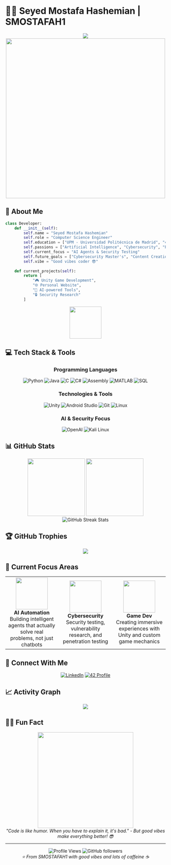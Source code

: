 # 👨‍💻 Seyed Mostafa Hashemian | SMOSTAFAH1

<div align="center">
  <img src="https://readme-typing-svg.herokuapp.com/?lines=Computer+Science+Engineer;AI+%26+Cybersecurity+Enthusiast;Process+Optimization+Developer;Future+Content+Creator;Good+Vibes+Coder+%F0%9F%98%8E&font=Fira%20Code&center=true&width=440&height=45&color=00FF87&vCenter=true&size=22&pause=1000" />
</div>

<div align="center">
  <img src="https://user-images.githubusercontent.com/74038190/225813708-98b745f2-7d22-48cf-9150-083f1b00d6c9.gif" width="500">
</div>

## 🚀 About Me

```python
class Developer:
    def __init__(self):
        self.name = "Seyed Mostafa Hashemian"
        self.role = "Computer Science Engineer"
        self.education = ["UPM - Universidad Politécnica de Madrid", "42 Madrid"]
        self.passions = ["Artificial Intelligence", "Cybersecurity", "Process Automation"]
        self.current_focus = "AI Agents & Security Testing"
        self.future_goals = ["Cybersecurity Master's", "Content Creation"]
        self.vibe = "Good vibes coder 😎"
    
    def current_projects(self):
        return [
            "🎮 Unity Game Development",
            "🌐 Personal Website",
            "🤖 AI-powered Tools",
            "🔒 Security Research"
        ]
```

<div align="center">
  <img src="https://user-images.githubusercontent.com/74038190/212284087-bbe7e430-757e-4901-90bf-4cd2ce3e1852.gif" width="100">
</div>

## 💻 Tech Stack & Tools

<div align="center">

### Programming Languages
![Python](https://img.shields.io/badge/Python-3776AB?style=for-the-badge&logo=python&logoColor=white)
![Java](https://img.shields.io/badge/Java-ED8B00?style=for-the-badge&logo=java&logoColor=white)
![C](https://img.shields.io/badge/C-00599C?style=for-the-badge&logo=c&logoColor=white)
![C#](https://img.shields.io/badge/C%23-239120?style=for-the-badge&logo=c-sharp&logoColor=white)
![Assembly](https://img.shields.io/badge/Assembly-525252?style=for-the-badge&logo=assemblyscript&logoColor=white)
![MATLAB](https://img.shields.io/badge/MATLAB-0076A8?style=for-the-badge&logo=mathworks&logoColor=white)
![SQL](https://img.shields.io/badge/SQL-336791?style=for-the-badge&logo=postgresql&logoColor=white)

### Technologies & Tools
![Unity](https://img.shields.io/badge/Unity-000000?style=for-the-badge&logo=unity&logoColor=white)
![Android Studio](https://img.shields.io/badge/Android%20Studio-3DDC84?style=for-the-badge&logo=android-studio&logoColor=white)
![Git](https://img.shields.io/badge/Git-F05032?style=for-the-badge&logo=git&logoColor=white)
![Linux](https://img.shields.io/badge/Linux-FCC624?style=for-the-badge&logo=linux&logoColor=black)

### AI & Security Focus
![OpenAI](https://img.shields.io/badge/OpenAI-412991?style=for-the-badge&logo=openai&logoColor=white)
![Kali Linux](https://img.shields.io/badge/Kali%20Linux-268BEE?style=for-the-badge&logo=kalilinux&logoColor=white)

</div>

## 📊 GitHub Stats

<div align="center">
  <img height="180em" src="https://github-readme-stats.vercel.app/api?username=SMOSTAFAH1&show_icons=true&theme=github_dark&include_all_commits=true&count_private=true&border_color=00FF87&title_color=00FF87&icon_color=00FF87"/>
  <img height="180em" src="https://github-readme-stats.vercel.app/api/top-langs/?username=SMOSTAFAH1&layout=compact&langs_count=8&theme=github_dark&border_color=00FF87&title_color=00FF87"/>
</div>

<div align="center">
  <img src="https://github-readme-streak-stats.herokuapp.com/?user=SMOSTAFAH1&theme=dark&background=0D1117&border=00FF87&stroke=00FF87&ring=00FF87&fire=FFD700&currStreakLabel=00FF87" alt="GitHub Streak Stats"/>
</div>

## 🏆 GitHub Trophies
<div align="center">
  <img src="https://github-profile-trophy.vercel.app/?username=SMOSTAFAH1&theme=darkhub&no-bg=true&no-frame=true&row=1&column=6&margin-w=15&margin-h=15&title=Stars,Followers,Commits,Repositories,MultipleLang,PullRequest" />
</div>

## 🎯 Current Focus Areas

<div align="center">
  <table>
    <tr>
      <td align="center" width="200">
        <img src="https://user-images.githubusercontent.com/74038190/212257454-16e3712e-945a-4ca2-b238-408ad0bf87e6.gif" width="100">
        <br><strong>AI Automation</strong>
        <br>Building intelligent agents that actually solve real problems, not just chatbots
      </td>
      <td align="center" width="200">
        <img src="https://user-images.githubusercontent.com/74038190/212257467-871d32b7-e401-42e8-a166-fcfd7baa4c6b.gif" width="100">
        <br><strong>Cybersecurity</strong>
        <br>Security testing, vulnerability research, and penetration testing
      </td>
      <td align="center" width="200">
        <img src="https://user-images.githubusercontent.com/74038190/212284158-e840e285-664b-44d7-b79b-e264b5e54825.gif" width="100">
        <br><strong>Game Dev</strong>
        <br>Creating immersive experiences with Unity and custom game mechanics
      </td>
    </tr>
  </table>
</div>

## 🔗 Connect With Me

<div align="center">

[![LinkedIn](https://img.shields.io/badge/LinkedIn-0077B5?style=for-the-badge&logo=linkedin&logoColor=white)](https://linkedin.com/in/smostafah)
[![42 Profile](https://img.shields.io/badge/42-000000?style=for-the-badge&logo=42&logoColor=white)](https://profile.intra.42.fr/users/shashemi)

</div>

## 📈 Activity Graph
<div align="center">
  <img src="https://github-readme-activity-graph.vercel.app/graph?username=SMOSTAFAH1&theme=github-compact&bg_color=0d1117&color=00ff87&line=00ff87&point=ffffff&area=true&hide_border=true" />
</div>

## 🐱‍💻 Fun Fact

<div align="center">
  <img src="https://user-images.githubusercontent.com/74038190/212749447-bfb7e725-6987-49d9-ae85-2015e3e7cc41.gif" width="300">
  <br>
  <em>"Code is like humor. When you have to explain it, it's bad." - But good vibes make everything better! 😎</em>
</div>

---

<div align="center">
  <img src="https://komarev.com/ghpvc/?username=SMOSTAFAH1&label=Profile%20Views&color=00ff87&style=flat" alt="Profile Views" />
  <img src="https://img.shields.io/github/followers/SMOSTAFAH1?label=Followers&style=social" alt="GitHub followers" />
</div>

<div align="center">
  <i>⭐️ From SMOSTAFAH1 with good vibes and lots of caffeine ☕</i>
</div>
